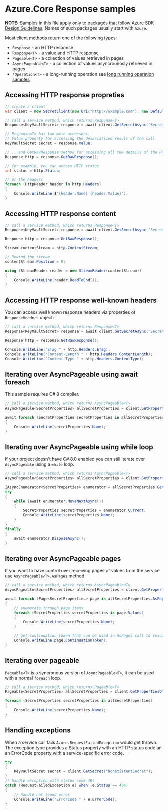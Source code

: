 # Azure.Core Response samples

**NOTE:** Samples in this file apply only to packages that follow [Azure SDK Design Guidelines](https://azure.github.io/azure-sdk/dotnet_introduction.html). Names of such packages usually start with `Azure`.

Most client methods return one of the following types:
 - `Response` -  an HTTP response
 - `Response<T>` -  a value and HTTP response
 - `Pageable<T>` -  a collection of values retrieved in pages
 - `AsyncPageable<T>` - a collection of values asyncrounosly retrieved in pages
 - `*Operation<T>` - a long-running operation see [long running operation samples](https://github.com/Azure/azure-sdk-for-net/blob/master/sdk/core/Azure.Core/samples/LongRunningOperations.md)

## Accessing HTTP response propreties

```C# Snippet:ResponseTHelloWorld
// create a client
var client = new SecretClient(new Uri("http://example.com"), new DefaultAzureCredential());

// call a service method, which returns Response<T>
Response<KeyVaultSecret> response = await client.GetSecretAsync("SecretName");

// Response<T> has two main accessors.
// Value property for accessing the deserialized result of the call
KeyVaultSecret secret = response.Value;

// .. and GetRawResponse method for accessing all the details of the HTTP response
Response http = response.GetRawResponse();

// for example, you can access HTTP status
int status = http.Status;

// or the headers
foreach (HttpHeader header in http.Headers)
{
    Console.WriteLine($"{header.Name} {header.Value}");
}
```

## Accessing HTTP response content

```C# Snippet:ResponseTContent
// call a service method, which returns Response<T>
Response<KeyVaultSecret> response = await client.GetSecretAsync("SecretName");

Response http = response.GetRawResponse();

Stream contentStream = http.ContentStream;

// Rewind the stream
contentStream.Position = 0;

using (StreamReader reader = new StreamReader(contentStream))
{
    Console.WriteLine(reader.ReadToEnd());
}
```

## Accessing HTTP response well-known headers

You can access well known response headers via properties of `ResponseHeaders` object:

```C# Snippet:ResponseHeaders
// call a service method, which returns Response<T>
Response<KeyVaultSecret> response = await client.GetSecretAsync("SecretName");

Response http = response.GetRawResponse();

Console.WriteLine("ETag " + http.Headers.ETag);
Console.WriteLine("Content-Length " + http.Headers.ContentLength);
Console.WriteLine("Content-Type " + http.Headers.ContentType);
```

## Iterating over AsyncPageable using await foreach

This sample requires C# 8 compiler.

```C# Snippet:AsyncPageable
// call a service method, which returns AsyncPageable<T>
AsyncPageable<SecretProperties> allSecretProperties = client.GetPropertiesOfSecretsAsync();

await foreach (SecretProperties secretProperties in allSecretProperties)
{
    Console.WriteLine(secretProperties.Name);
}
```

## Iterating over AsyncPageable using while loop

If your project doesn't have C# 8.0 enabled you can still iterate over `AsyncPageable` using a `while` loop.

```C# Snippet:AsyncPageableLoop
// call a service method, which returns AsyncPageable<T>
AsyncPageable<SecretProperties> allSecretProperties = client.GetPropertiesOfSecretsAsync();

IAsyncEnumerator<SecretProperties> enumerator = allSecretProperties.GetAsyncEnumerator();
try
{
    while (await enumerator.MoveNextAsync())
    {
        SecretProperties secretProperties = enumerator.Current;
        Console.WriteLine(secretProperties.Name);
    }
}
finally
{
    await enumerator.DisposeAsync();
}
```

## Iterating over AsyncPageable pages

If you want to have control over receiving pages of values from the service use `AsyncPageable<T>.AsPages` method:

```C# Snippet:AsyncPageableAsPages
// call a service method, which returns AsyncPageable<T>
AsyncPageable<SecretProperties> allSecretProperties = client.GetPropertiesOfSecretsAsync();

await foreach (Page<SecretProperties> page in allSecretProperties.AsPages())
{
    // enumerate through page items
    foreach (SecretProperties secretProperties in page.Values)
    {
        Console.WriteLine(secretProperties.Name);
    }

    // get continuation token that can be used in AsPages call to resume enumeration
    Console.WriteLine(page.ContinuationToken);
}
```

## Iterating over pageable

`Pageable<T>` is a syncronous version of `AsyncPageable<T>`, it can be used with a normal `foreach` loop.

```C# Snippet:Pageable
// call a service method, which returns Pageable<T>
Pageable<SecretProperties> allSecretProperties = client.GetPropertiesOfSecrets();

foreach (SecretProperties secretProperties in allSecretProperties)
{
    Console.WriteLine(secretProperties.Name);
}
```

## Handling exceptions

When a service call fails `Azure.RequestFailedException` would get thrown. The exception type provides a Status property with an HTTP status code an an ErrorCode property with a service-specific error code.

```C# Snippet:RequestFailedException
try
{
    KeyVaultSecret secret = client.GetSecret("NonexistentSecret");
}
// handle exception with status code 404
catch (RequestFailedException e) when (e.Status == 404)
{
    // handle not found error
    Console.WriteLine("ErrorCode " + e.ErrorCode);
}
```

